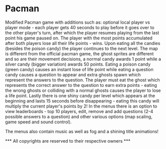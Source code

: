 # Pacman
Modified Pacman game with additions such as: optional local player vs player mode - each player gets 40 seconds to play
before it goes over to the other player's turn, after which the player resumes playing from the last point his game paused on.
The player with the most points accumulated after both players lose all their life points - wins.
Upon eating all the candies (besides the poison candy) the player continues to the next level.
The map is different from the official pacman game, the ghost sprites are different and so are their movement decisions,
a normal candy awards 1 point while a silver candy (bigger variation) awards 50 points. Eating a poison candy (green candy) causes an
instant lose of life point while eating a question candy causes a question to appear and extra ghosts spawn which represent the answers
to the question. The player must eat the ghost which represents the correct answer to the question to earn extra points - eating the wrong ghosts
or colliding with a normal ghosts causes the player to lose a life point. Lastly there is one shiny candy per level which appears at the beginning
and lasts 15 seconds before disappearing - eating this candy will multiply the current player's points by 2!
In the menus there is an option to view leaderboards - top 10 players, edit, remove and add questions (2-4 possible answers to a question)
and other various options (map scaling, game speed and sound control).

The menus also contain music as well as fog and a shining title animations!


*** All copyrights are reserved to their respective owners ***

